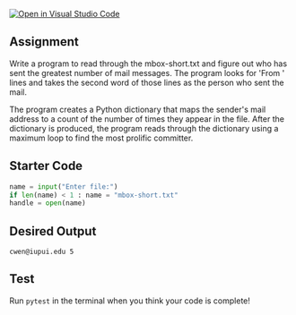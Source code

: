 [![Open in Visual Studio Code](https://classroom.github.com/assets/open-in-vscode-c66648af7eb3fe8bc4f294546bfd86ef473780cde1dea487d3c4ff354943c9ae.svg)](https://classroom.github.com/online_ide?assignment_repo_id=10697863&assignment_repo_type=AssignmentRepo)
## Assignment
Write a program to read through the mbox-short.txt and figure out who has sent the greatest number of mail messages. The program looks for 'From ' lines and takes the second word of those lines as the person who sent the mail. 

The program creates a Python dictionary that maps the sender's mail address to a count of the number of times they appear in the file. After the dictionary is produced, the program reads through the dictionary using a maximum loop to find the most prolific committer.

## Starter Code
```python
name = input("Enter file:")
if len(name) < 1 : name = "mbox-short.txt"
handle = open(name)
```

## Desired Output
```
cwen@iupui.edu 5
```

## Test
Run `pytest` in the terminal when you think your code is complete!
